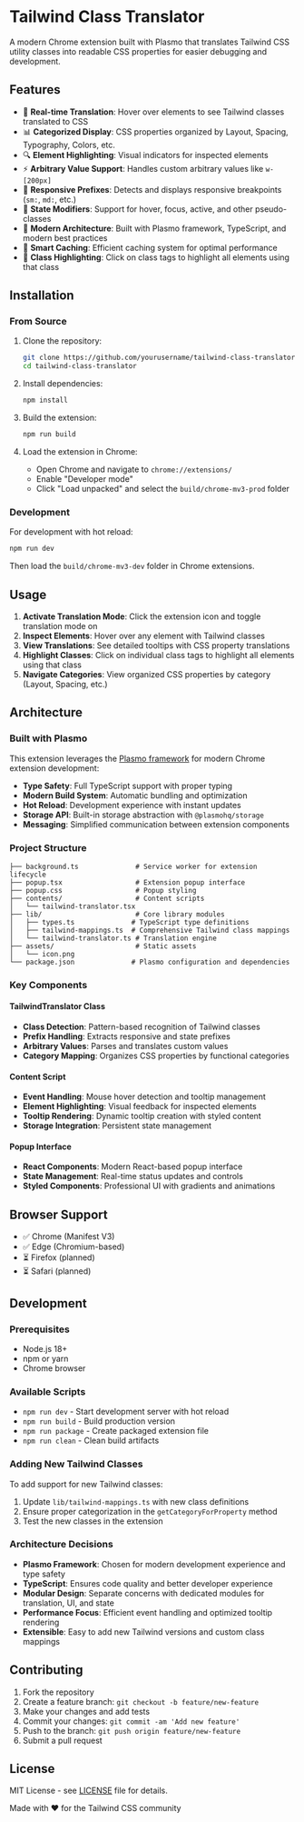 # Tailwind Class Translator

A modern Chrome extension built with Plasmo that translates Tailwind CSS utility classes into readable CSS properties for easier debugging and development.

## Features

- 🎯 **Real-time Translation**: Hover over elements to see Tailwind classes translated to CSS
- 📊 **Categorized Display**: CSS properties organized by Layout, Spacing, Typography, Colors, etc.
- 🔍 **Element Highlighting**: Visual indicators for inspected elements
- ⚡ **Arbitrary Value Support**: Handles custom arbitrary values like `w-[200px]`
- 📱 **Responsive Prefixes**: Detects and displays responsive breakpoints (`sm:`, `md:`, etc.)
- 🎨 **State Modifiers**: Support for hover, focus, active, and other pseudo-classes
- 🚀 **Modern Architecture**: Built with Plasmo framework, TypeScript, and modern best practices
- 💾 **Smart Caching**: Efficient caching system for optimal performance
- 🔗 **Class Highlighting**: Click on class tags to highlight all elements using that class

## Installation

### From Source

1. Clone the repository:
   ```bash
   git clone https://github.com/yourusername/tailwind-class-translator.git
   cd tailwind-class-translator
   ```

2. Install dependencies:
   ```bash
   npm install
   ```

3. Build the extension:
   ```bash
   npm run build
   ```

4. Load the extension in Chrome:
   - Open Chrome and navigate to `chrome://extensions/`
   - Enable "Developer mode"
   - Click "Load unpacked" and select the `build/chrome-mv3-prod` folder

### Development

For development with hot reload:

```bash
npm run dev
```

Then load the `build/chrome-mv3-dev` folder in Chrome extensions.

## Usage

1. **Activate Translation Mode**: Click the extension icon and toggle translation mode on
2. **Inspect Elements**: Hover over any element with Tailwind classes
3. **View Translations**: See detailed tooltips with CSS property translations
4. **Highlight Classes**: Click on individual class tags to highlight all elements using that class
5. **Navigate Categories**: View organized CSS properties by category (Layout, Spacing, etc.)

## Architecture

### Built with Plasmo

This extension leverages the [Plasmo framework](https://docs.plasmo.com/) for modern Chrome extension development:

- **Type Safety**: Full TypeScript support with proper typing
- **Modern Build System**: Automatic bundling and optimization
- **Hot Reload**: Development experience with instant updates
- **Storage API**: Built-in storage abstraction with `@plasmohq/storage`
- **Messaging**: Simplified communication between extension components

### Project Structure

```
├── background.ts              # Service worker for extension lifecycle
├── popup.tsx                  # Extension popup interface
├── popup.css                  # Popup styling
├── contents/                  # Content scripts
│   └── tailwind-translator.tsx
├── lib/                       # Core library modules
│   ├── types.ts              # TypeScript type definitions
│   ├── tailwind-mappings.ts  # Comprehensive Tailwind class mappings
│   └── tailwind-translator.ts # Translation engine
├── assets/                    # Static assets
│   └── icon.png
└── package.json              # Plasmo configuration and dependencies
```

### Key Components

#### TailwindTranslator Class
- **Class Detection**: Pattern-based recognition of Tailwind classes
- **Prefix Handling**: Extracts responsive and state prefixes
- **Arbitrary Values**: Parses and translates custom values
- **Category Mapping**: Organizes CSS properties by functional categories

#### Content Script
- **Event Handling**: Mouse hover detection and tooltip management
- **Element Highlighting**: Visual feedback for inspected elements
- **Tooltip Rendering**: Dynamic tooltip creation with styled content
- **Storage Integration**: Persistent state management

#### Popup Interface
- **React Components**: Modern React-based popup interface
- **State Management**: Real-time status updates and controls
- **Styled Components**: Professional UI with gradients and animations

## Browser Support

- ✅ Chrome (Manifest V3)
- ✅ Edge (Chromium-based)
- ⏳ Firefox (planned)
- ⏳ Safari (planned)

## Development

### Prerequisites

- Node.js 18+
- npm or yarn
- Chrome browser

### Available Scripts

- `npm run dev` - Start development server with hot reload
- `npm run build` - Build production version
- `npm run package` - Create packaged extension file
- `npm run clean` - Clean build artifacts

### Adding New Tailwind Classes

To add support for new Tailwind classes:

1. Update `lib/tailwind-mappings.ts` with new class definitions
2. Ensure proper categorization in the `getCategoryForProperty` method
3. Test the new classes in the extension

### Architecture Decisions

- **Plasmo Framework**: Chosen for modern development experience and type safety
- **TypeScript**: Ensures code quality and better developer experience
- **Modular Design**: Separate concerns with dedicated modules for translation, UI, and state
- **Performance Focus**: Efficient event handling and optimized tooltip rendering
- **Extensible**: Easy to add new Tailwind versions and custom class mappings

## Contributing

1. Fork the repository
2. Create a feature branch: `git checkout -b feature/new-feature`
3. Make your changes and add tests
4. Commit your changes: `git commit -am 'Add new feature'`
5. Push to the branch: `git push origin feature/new-feature`
6. Submit a pull request

## License

MIT License - see [LICENSE](LICENSE) file for details.

Made with ❤️ for the Tailwind CSS community